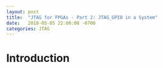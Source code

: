 ```yaml
---
layout: post
title:  "JTAG for FPGAs - Part 2: JTAG_GPIO in a System"
date:   2018-05-05 22:00:00 -0700
categories: JTAG
---
```


# Introduction


